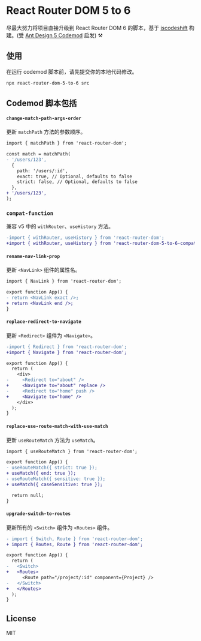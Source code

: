 # React Router DOM 5 to 6

尽最大努力将项目直接升级到 React Router DOM 6 的脚本，基于 [jscodeshift](https://github.com/facebook/jscodeshift) 构建。(受 [Ant Design 5 Codemod](https://github.com/ant-design/codemod-v5) 启发) ⚒️

## 使用

在运行 codemod 脚本前，请先提交你的本地代码修改。

```bash
npx react-router-dom-5-to-6 src
```

## Codemod 脚本包括

#### `change-match-path-args-order`

更新 `matchPath` 方法的参数顺序。

```diff
import { matchPath } from 'react-router-dom';

const match = matchPath(
- '/users/123',
  {
    path: '/users/:id',
    exact: true, // Optional, defaults to false
    strict: false, // Optional, defaults to false
  },
+ '/users/123',
);
```

### `compat-function`

兼容 v5 中的 `withRouter`、`useHistory` 方法。

```diff
-import { withRouter, useHistory } from 'react-router-dom';
+import { withRouter, useHistory } from 'react-router-dom-5-to-6-compat';
```

#### `rename-nav-link-prop`

更新 `<NavLink>` 组件的属性名。

```diff
import { NavLink } from 'react-router-dom';

export function App() {
- return <NavLink exact />;
+ return <NavLink end />;
}
```

#### `replace-redirect-to-navigate`

更新 `<Redirect>` 组件为 `<Navigate>`。

```diff
-import { Redirect } from 'react-router-dom';
+import { Navigate } from 'react-router-dom';

export function App() {
  return (
    <div>
-     <Redirect to="about" />
+     <Navigate to="about" replace />
-     <Redirect to="home" push />
+     <Navigate to="home" />
    </div>
  );
}
```

#### `replace-use-route-match-with-use-match`

更新 `useRouteMatch` 方法为 `useMatch`。

```diff
import { useRouteMatch } from 'react-router-dom';

export function App() {
- useRouteMatch({ strict: true });
+ useMatch({ end: true });
- useRouteMatch({ sensitive: true });
+ useMatch({ caseSensitive: true });

  return null;
}
```

#### `upgrade-switch-to-routes`

更新所有的 `<Switch>` 组件为 `<Routes>` 组件。

```diff
- import { Switch, Route } from 'react-router-dom';
+ import { Routes, Route } from 'react-router-dom';

export function App() {
  return (
-   <Switch>
+   <Routes>
      <Route path="/project/:id" component={Project} />
-   </Switch>
+   </Routes>
  );
}
```

## License

MIT
